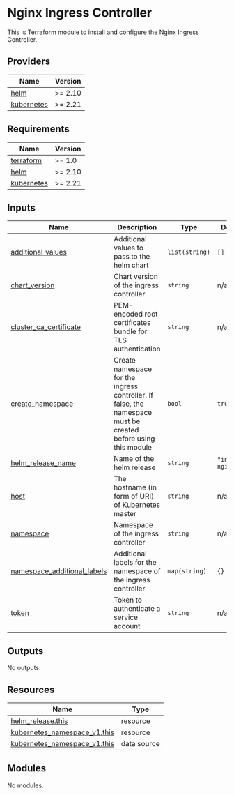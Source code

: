 # Nginx Ingress Controller

This is Terraform module to install and configure the Nginx Ingress Controller.


<!-- BEGIN_TF_DOCS -->
## Providers

| Name | Version |
|------|---------|
| <a name="provider_helm"></a> [helm](#provider\_helm) | >= 2.10 |
| <a name="provider_kubernetes"></a> [kubernetes](#provider\_kubernetes) | >= 2.21 |

## Requirements

| Name | Version |
|------|---------|
| <a name="requirement_terraform"></a> [terraform](#requirement\_terraform) | >= 1.0 |
| <a name="requirement_helm"></a> [helm](#requirement\_helm) | >= 2.10 |
| <a name="requirement_kubernetes"></a> [kubernetes](#requirement\_kubernetes) | >= 2.21 |

## Inputs

| Name | Description | Type | Default | Required |
|------|-------------|------|---------|:--------:|
| <a name="input_additional_values"></a> [additional\_values](#input\_additional\_values) | Additional values to pass to the helm chart | `list(string)` | `[]` | no |
| <a name="input_chart_version"></a> [chart\_version](#input\_chart\_version) | Chart version of the ingress controller | `string` | n/a | yes |
| <a name="input_cluster_ca_certificate"></a> [cluster\_ca\_certificate](#input\_cluster\_ca\_certificate) | PEM-encoded root certificates bundle for TLS authentication | `string` | n/a | yes |
| <a name="input_create_namespace"></a> [create\_namespace](#input\_create\_namespace) | Create namespace for the ingress controller. If false, the namespace must be created before using this module | `bool` | `true` | no |
| <a name="input_helm_release_name"></a> [helm\_release\_name](#input\_helm\_release\_name) | Name of the helm release | `string` | `"ingress-nginx"` | no |
| <a name="input_host"></a> [host](#input\_host) | The hostname (in form of URI) of Kubernetes master | `string` | n/a | yes |
| <a name="input_namespace"></a> [namespace](#input\_namespace) | Namespace of the ingress controller | `string` | n/a | yes |
| <a name="input_namespace_additional_labels"></a> [namespace\_additional\_labels](#input\_namespace\_additional\_labels) | Additional labels for the namespace of the ingress controller | `map(string)` | `{}` | no |
| <a name="input_token"></a> [token](#input\_token) | Token to authenticate a service account | `string` | n/a | yes |

## Outputs

No outputs.

## Resources

| Name | Type |
|------|------|
| [helm_release.this](https://registry.terraform.io/providers/hashicorp/helm/latest/docs/resources/release) | resource |
| [kubernetes_namespace_v1.this](https://registry.terraform.io/providers/hashicorp/kubernetes/latest/docs/resources/namespace_v1) | resource |
| [kubernetes_namespace_v1.this](https://registry.terraform.io/providers/hashicorp/kubernetes/latest/docs/data-sources/namespace_v1) | data source |

## Modules

No modules.


<!-- END_TF_DOCS -->